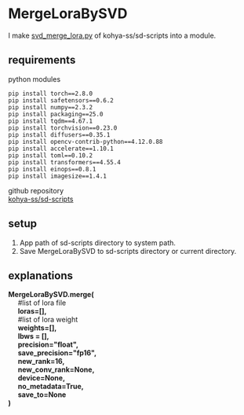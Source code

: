 # MergeLoraBySVD
I make [svd_merge_lora.py](https://github.com/kohya-ss/sd-scripts/blob/main/networks/svd_merge_lora.py) of kohya-ss/sd-scripts into a module.
## requirements
python modules
```
pip install torch==2.8.0
pip install safetensors==0.6.2
pip install numpy==2.3.2
pip install packaging==25.0
pip install tqdm==4.67.1
pip install torchvision==0.23.0
pip install diffusers==0.35.1
pip install opencv-contrib-python==4.12.0.88
pip install accelerate==1.10.1
pip install toml==0.10.2
pip install transformers==4.55.4
pip install einops==0.8.1
pip install imagesize==1.4.1
```
github repository  
[kohya-ss/sd-scripts](https://github.com/kohya-ss/sd-scripts)
## setup
1. App path of sd-scripts directory to system path.
2. Save MergeLoraBySVD to sd-scripts directory or current directory.
## explanations
**MergeLoraBySVD.merge(**  
&nbsp;&nbsp;&nbsp;&nbsp;
#list of lora file  
&nbsp;&nbsp;&nbsp;&nbsp;
**loras=[],**  
&nbsp;&nbsp;&nbsp;&nbsp;
#list of lora weight  
&nbsp;&nbsp;&nbsp;&nbsp;
**weights=[],**  
&nbsp;&nbsp;&nbsp;&nbsp;
**lbws = [],**  
&nbsp;&nbsp;&nbsp;&nbsp;
**precision="float",**  
&nbsp;&nbsp;&nbsp;&nbsp;
**save_precision="fp16",**  
&nbsp;&nbsp;&nbsp;&nbsp;
**new_rank=16,**  
&nbsp;&nbsp;&nbsp;&nbsp;
**new_conv_rank=None,**  
&nbsp;&nbsp;&nbsp;&nbsp;
**device=None,**  
&nbsp;&nbsp;&nbsp;&nbsp;
**no_metadata=True,**  
&nbsp;&nbsp;&nbsp;&nbsp;
**save_to=None**  
**)**
